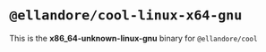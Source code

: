 # `@ellandore/cool-linux-x64-gnu`

This is the **x86_64-unknown-linux-gnu** binary for `@ellandore/cool`
